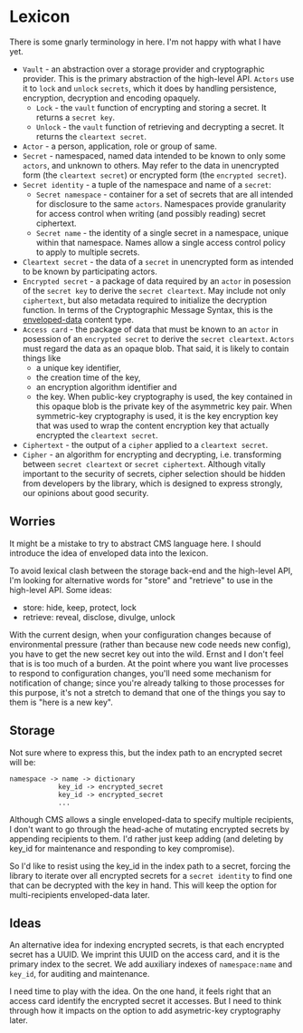 # Lexicon

There is some gnarly terminology in here. I'm not happy with what I have yet.

* `Vault` - an abstraction over a storage provider and cryptographic provider.
  This is the primary abstraction of the high-level API.
  `Actors` use it to `lock` and `unlock` `secrets`, which it does by handling persistence, encryption, decryption and encoding opaquely.
  * `Lock` - the `vault` function of encrypting and storing a secret.
    It returns a `secret key`.
  * `Unlock` - the `vault` function of retrieving and decrypting a secret.
    It returns the `cleartext secret`.
* `Actor` - a person, application, role or group of same.
* `Secret` - namespaced, named data intended to be known to only some `actors`, and unknown to others.
  May refer to the data in unencrypted form (the `cleartext secret`) or encrypted form (the `encrypted secret`).
* `Secret identity` - a tuple of the namespace and name of a `secret`:
  * `Secret namespace` - container for a set of secrets that are all intended for disclosure to the same `actors`.
    Namespaces provide granularity for access control when writing (and possibly reading) secret ciphertext.
  * `Secret name` - the identity of a single secret in a namespace, unique within that namespace.
    Names allow a single access control policy to apply to multiple secrets.
* `Cleartext secret` - the data of a `secret` in unencrypted form as intended to be known by participating actors.
* `Encrypted secret` - a package of data required by an `actor` in posession of the `secret key` to derive the `secret cleartext`.
  May include not only `ciphertext`, but also metadata required to initialize the decryption function.
  In terms of the Cryptographic Message Syntax, this is the [enveloped-data](http://tools.ietf.org/html/rfc5652#section-6) content type.
* `Access card` - the package of data that must be known to an `actor` in posession of an `encrypted secret` to derive the `secret cleartext`.
  `Actors` must regard the data as an opaque blob. That said, it is likely to contain things like
  * a unique key identifier,
  * the creation time of the key,
  * an encryption algorithm identifier and
  * the key.
  When public-key cryptography is used, the key contained in this opaque blob is the private key of the asymmetric key pair.
  When symmetric-key cryptography is used, it is the key encryption key that was used to wrap the content encryption key that
  actually encrypted the `cleartext secret`.
* `Ciphertext` - the output of a `cipher` applied to a `cleartext secret`.
* `Cipher` - an algorithm for encrypting and decrypting, i.e. transforming between `secret cleartext` or `secret ciphertext`.
  Although vitally important to the security of secrets, cipher selection should be hidden from developers by the library,
  which is designed to express strongly, our opinions about good security.

## Worries

It might be a mistake to try to abstract CMS language here. I should introduce the idea of enveloped data into the lexicon.

To avoid lexical clash between the storage back-end and the high-level API, I'm looking for alternative words for "store" and "retrieve"
to use in the high-level API. Some ideas:

* store: hide, keep, protect, lock
* retrieve: reveal, disclose, divulge, unlock

With the current design, when your configuration changes because of environmental pressure (rather than because new code needs new config),
you have to get the new secret key out into the wild. Ernst and I don't feel that is is too much of a burden. At the point where you
want live processes to respond to configuration changes, you'll need some mechanism for notification of change; since you're already talking
to those processes for this purpose, it's not a stretch to demand that one of the things you say to them is "here is a new key".

## Storage

Not sure where to express this, but the index path to an encrypted secret will be:

```
namespace -> name -> dictionary
			key_id -> encrypted_secret
			key_id -> encrypted_secret
			...
```

Although CMS allows a single enveloped-data to specify multiple recipients, I don't want to go through the head-ache of mutating
encrypted secrets by appending recipients to them. I'd rather just keep adding (and deleting by key\_id for maintenance and
responding to key compromise).

So I'd like to resist using the key\_id in the index path to a secret, forcing the library to iterate over all encrypted secrets for a
`secret identity` to find one that can be decrypted with the key in hand. This will keep the option for multi-recipients enveloped-data
later.

## Ideas

An alternative idea for indexing encrypted secrets, is that each encrypted secret has a UUID. We imprint this UUID on the access card,
and it is the primary index to the secret. We add auxiliary indexes of `namespace:name` and `key_id`, for auditing and maintenance.

I need time to play with the idea. On the one hand, it feels right that an access card identify the encrypted secret it accesses.
But I need to think through how it impacts on the option to add asymetric-key cryptography later.

